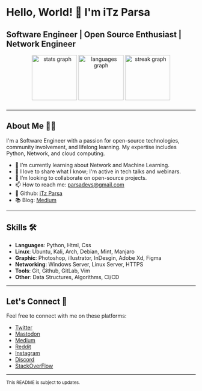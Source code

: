 # Hello, World! 👋 I'm iTz Parsa

## Software Engineer | Open Source Enthusiast | Network Engineer

<div align="center">
  <img src="https://github-readme-stats.vercel.app/api?username=iTz-Parsa&hide_title=false&hide_rank=false&show_icons=true&include_all_commits=true&count_private=true&disable_animations=false&theme=dark&locale=en&hide_border=false&order=1" height="120" alt="stats graph"  />
  <img src="https://github-readme-stats.vercel.app/api/top-langs?username=iTz-Parsa&locale=en&hide_title=false&layout=compact&card_width=320&langs_count=5&theme=dark&hide_border=false&order=2" height="120" alt="languages graph"  />
  <img src="https://streak-stats.demolab.com?user=iTz-Parsa&locale=en&mode=daily&theme=dark&hide_border=false&border_radius=5&order=3" height="120" alt="streak graph"  />
</div>

###

---

## About Me 👨‍💻

I'm a Software Engineer with a passion for open-source technologies, community involvement, and lifelong learning. My expertise includes Python, Network, and cloud computing.

- 🌱 I’m currently learning about Network and Machine Learning.
- 🎤 I love to share what I know; I'm active in tech talks and webinars.
- 👯 I’m looking to collaborate on open-source projects.
- 📫 How to reach me: [parsadevs@gmail.com](mailto:parsadevs@gmail.com)
- 💼 Github: [iTz Parsa](https://github.com/iTz-Parsa)
- 📚 Blog: [Medium](https://medium.com/@itzparsa)

---

## Skills 🛠️

- **Languages**: Python, Html, Css
- **Linux**: Ubuntu, Kali, Arch, Debian, Mint, Manjaro
- **Graphic**: Photoshop, illustrator, InDesgin, Adobe Xd, Figma
- **Networking**: Windows Server, Linux Server, HTTPS
- **Tools**: Git, Github, GitLab, Vim
- **Other**: Data Structures, Algorithms, CI/CD

---

## Let's Connect 🤝

Feel free to connect with me on these platforms:

- [Twitter](https://twitter.com/iTzParsaa)
- [Mastodon](https://mastodon.social/@iTzParsa)
- [Medium](https://medium.com/@johndoe)
- [Reddit](https://www.reddit.com/user/SirParsa)
- [Instagram](https://www.instagram.com/fsocity.dat)
- [Discord](https://discord.gg/56pdUKsq)
- [StackOverFlow](https://stackoverflow.com/users/22380937/itzparsa)

---

<sup>This README is subject to updates.</sup>
